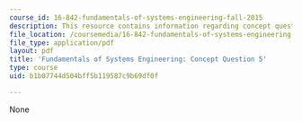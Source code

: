 ```yaml
---
course_id: 16-842-fundamentals-of-systems-engineering-fall-2015
description: This resource contains information regarding concept question 5.
file_location: /coursemedia/16-842-fundamentals-of-systems-engineering-fall-2015/b1b07744d504bff5b119587c9b69df0f_MIT16_842F15_Question5.pdf
file_type: application/pdf
layout: pdf
title: 'Fundamentals of Systems Engineering: Concept Question 5'
type: course
uid: b1b07744d504bff5b119587c9b69df0f

---
```

None